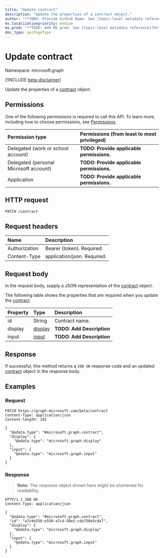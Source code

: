 ```yaml
---
title: "Update contract"
description: "Update the properties of a contract object."
author: "**TODO: Provide Github Name. See [topic-level metadata reference](https://msgo.azurewebsites.net/add/document/guidelines/metadata.html#topic-level-metadata)**"
ms.localizationpriority: medium
ms.prod: "**TODO: Add MS prod. See [topic-level metadata reference](https://msgo.azurewebsites.net/add/document/guidelines/metadata.html#topic-level-metadata)**"
doc_type: apiPageType
---
```


# Update contract
Namespace: microsoft.graph

[!INCLUDE [beta-disclaimer](../../includes/beta-disclaimer.md)]

Update the properties of a [contract](../resources/contract.md) object.

## Permissions
One of the following permissions is required to call this API. To learn more, including how to choose permissions, see [Permissions](/graph/permissions-reference).

|Permission type|Permissions (from least to most privileged)|
|:---|:---|
|Delegated (work or school account)|**TODO: Provide applicable permissions.**|
|Delegated (personal Microsoft account)|**TODO: Provide applicable permissions.**|
|Application|**TODO: Provide applicable permissions.**|

## HTTP request

<!-- {
  "blockType": "ignored"
}
-->
``` http
PATCH /contract
```

## Request headers
|Name|Description|
|:---|:---|
|Authorization|Bearer {token}. Required.|
|Content-Type|application/json. Required.|

## Request body
In the request body, supply a JSON representation of the [contract](../resources/contract.md) object.

The following table shows the properties that are required when you update the [contract](../resources/contract.md).

|Property|Type|Description|
|:---|:---|:---|
|id|String|Contract name.|
|display|[display](../resources/display.md)|**TODO: Add Description**|
|input|[input](../resources/input.md)|**TODO: Add Description**|



## Response

If successful, this method returns a `200 OK` response code and an updated [contract](../resources/contract.md) object in the response body.

## Examples

### Request
<!-- {
  "blockType": "request",
  "name": "update_contract"
}
-->
``` http
PATCH https://graph.microsoft.com/beta/contract
Content-Type: application/json
Content-length: 182

{
  "@odata.type": "#microsoft.graph.contract",
  "display": {
    "@odata.type": "microsoft.graph.display"
  },
  "input": {
    "@odata.type": "microsoft.graph.input"
  }
}
```


### Response
>**Note:** The response object shown here might be shortened for readability.
<!-- {
  "blockType": "response",
  "truncated": true
}
-->
``` http
HTTP/1.1 200 OK
Content-Type: application/json

{
  "@odata.type": "#microsoft.graph.contract",
  "id": "a7cde550-e550-a7cd-50e5-cda750e5cda7",
  "display": {
    "@odata.type": "microsoft.graph.display"
  },
  "input": {
    "@odata.type": "microsoft.graph.input"
  }
}
```

